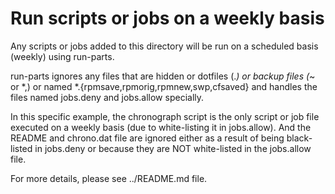 Run scripts or jobs on a weekly basis
=====================================
Any scripts or jobs added to this directory will be run on a scheduled basis
(weekly) using run-parts.

run-parts ignores any files that are hidden or dotfiles (.*) or backup
files (*~ or *,)  or named *.{rpmsave,rpmorig,rpmnew,swp,cfsaved} and handles
the files named jobs.deny and jobs.allow specially.

In this specific example, the chronograph script is the only script or job file
executed on a weekly basis (due to white-listing it in jobs.allow). And the
README and chrono.dat file are ignored either as a result of being black-listed
in jobs.deny or because they are NOT white-listed in the jobs.allow file.

For more details, please see ../README.md file.

